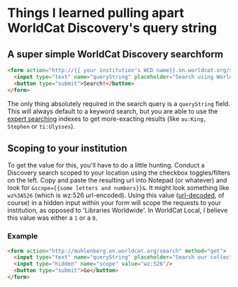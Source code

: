 # Things I learned pulling apart WorldCat Discovery's query string #

## A super simple WorldCat Discovery searchform ##

```html
<form action="http://{{ your institution's WCD name}}.on.worldcat.org/search" method="get">
  <input type="text" name="queryString" placeholder="Search using WorldCat Discovery"/>
  <button type="submit">Search!</button>
</form>
```

The only thing absolutely required in the search query is a `queryString` field. This will always default to
a keyword search, but you are able to use the [expert searching](es) indexes to get more-exacting results (like
`au:King, Stephen` or `ti:Ulysses`). 



## Scoping to your institution ##

To get the value for this, you'll have to do a little hunting. Conduct a Discovery search scoped to your location
using the checkbox toggles/filters on the left. Copy and paste the resulting url into Notepad (or whatever) and look 
for `&scope={{some letters and numbers}}&`. It might look something like `wz%3A526` (which is wz:526 url-encoded).
Using this value ([url-decoded](urldecode), of course) in a hidden input within your form will scope the requests
to your institution, as opposed to 'Libraries Worldwide'. In WorldCat Local, I believe this value was either a `1` or 
a `0`.

### Example ###

```html
<form action="http://muhlenberg.on.worldcat.org/search" method="get">
  <input type="text" name="queryString" placeholder="Search our collection"/>  
  <input type="hidden" name="scope" value="wz:526"/>
  <button type="submit">Go</button>
</form>
```




[es]: http://www.oclc.org/support/services/worldcat-local/documentation/expert_examples_WorldCat_Local.en.html
[urldecode]: http://urldecode.org